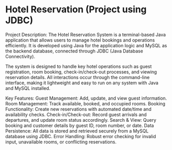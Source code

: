 # Hotel Reservation (Project using JDBC)

Project Description:
The Hotel Reservation System is a terminal-based Java application that allows users to manage hotel bookings and operations efficiently. It is developed using Java for the application logic and MySQL as the backend database, connected through JDBC (Java Database Connectivity).

The system is designed to handle key hotel operations such as guest registration, room booking, check-in/check-out processes, and viewing reservation details. All interactions occur through the command-line interface, making it lightweight and easy to run on any system with Java and MySQL installed.

Key Features:
Guest Management: Add, update, and view guest information.
Room Management: Track available, booked, and occupied rooms.
Booking Functionality: Create new reservations with automated date/time and availability checks.
Check-in/Check-out: Record guest arrivals and departures, and update room status accordingly.
Search & View: Query booking and customer details by guest ID, room number, or date.
Data Persistence: All data is stored and retrieved securely from a MySQL database using JDBC.
Error Handling: Robust error checking for invalid input, unavailable rooms, or conflicting reservations.
